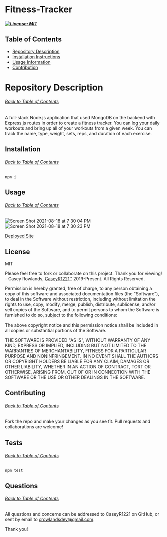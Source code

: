  # Fitness-Tracker
  ##### [![License: MIT](https://img.shields.io/badge/License-MIT-yellow.svg)](https://opensource.org/licenses/MIT)
  ## Table of Contents
  * [Repository Description](#description)
  * [Installation Instructions](#installation)
  * [Usage Information](#usage)
  * [Contribution](#contribute)
  
  # Repository Description
  ###### [Back to Table of Contents](#Table-of-Contents)
  A full-stack Node.js application that used MongoDB on the backend with Express.js routes in order to create a fitness tracker. You can log your daily workouts and bring up all of your workouts from a given week. You can track the name, type, weight, sets, reps, and duration of each exercise.

  ## Installation
  ###### [Back to Table of Contents](#Table-of-Contents)
  
  ```
  npm i
  ```
  
  ## Usage
  ###### [Back to Table of Contents](#Table-of-Contents)
  
  ![Screen Shot 2021-08-18 at 7 30 04 PM](https://user-images.githubusercontent.com/44381344/129985061-37dad510-e3fd-46ac-b033-c7d22c41fdd0.png)
  ![Screen Shot 2021-08-18 at 7 30 23 PM](https://user-images.githubusercontent.com/44381344/129985195-7bcdb0e0-679f-4631-a612-613db4200358.png)

  [Deployed Site](https://hidden-beach-21941.herokuapp.com/)

   
 ## License
 MIT
 
Please feel free to fork or collaborate on this project. Thank you for viewing! - Casey Rowlands, [CaseyR1221™](https://github.com/CaseyR1221/Fitness-Tracker) 2019-Present. All Rights Reserved.
    
 Permission is hereby granted, free of charge, to any person obtaining a copy of this software and associated documentation files (the "Software"), to deal in the Software without restriction, including without limitation the rights to use, copy, modify, merge, publish, distribute, sublicense, and/or sell copies of the Software, and to permit persons to whom the Software is furnished to do so, subject to the following conditions:
 
 The above copyright notice and this permission notice shall be included in all copies or substantial portions of the Software.
 
 THE SOFTWARE IS PROVIDED "AS IS", WITHOUT WARRANTY OF ANY KIND, EXPRESS OR IMPLIED, INCLUDING BUT NOT LIMITED TO THE WARRANTIES OF MERCHANTABILITY, FITNESS FOR A PARTICULAR PURPOSE AND NONINFRINGEMENT. IN NO EVENT SHALL THE AUTHORS OR COPYRIGHT HOLDERS BE LIABLE FOR ANY CLAIM, DAMAGES OR OTHER LIABILITY, WHETHER IN AN ACTION OF CONTRACT, TORT OR OTHERWISE, ARISING FROM, OUT OF OR IN CONNECTION WITH THE SOFTWARE OR THE USE OR OTHER DEALINGS IN THE SOFTWARE.

  ## Contributing
  ###### [Back to Table of Contents](#Table-of-Contents)
  Fork the repo and make your changes as you see fit. Pull requests and collaborations are welcome!

  ## Tests
  ###### [Back to Table of Contents](#Table-of-Contents)
  
  ```
  npm test
  ```
  
  ## Questions
  ###### [Back to Table of Contents](#Table-of-Contents)
  All questions and concerns can be addressed to CaseyR1221 on GitHub, or sent by email to crowlandsdev@gmail.com.
  
Thank you!
